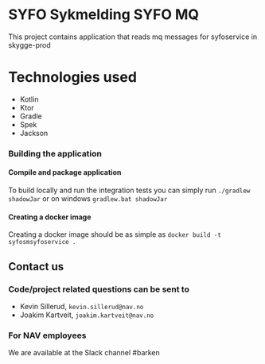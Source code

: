 # SYFO Sykmelding SYFO MQ 
This project contains application that reads mq messages for syfoservice in skygge-prod


# Technologies used
* Kotlin
* Ktor
* Gradle
* Spek
* Jackson


### Building the application
#### Compile and package application
To build locally and run the integration tests you can simply run `./gradlew shadowJar` or  on windows 
`gradlew.bat shadowJar`

#### Creating a docker image
Creating a docker image should be as simple as `docker build -t syfosmsyfoservice .`

## Contact us
### Code/project related questions can be sent to
* Kevin Sillerud, `kevin.sillerud@nav.no`
* Joakim Kartveit, `joakim.kartveit@nav.no`

### For NAV employees
We are available at the Slack channel #barken
